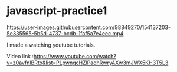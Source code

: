 # javascript-practice1


https://user-images.githubusercontent.com/98849270/154137203-5e335565-5b5d-4737-bcdb-1faf5a7e4eec.mp4











I made a watching youtube tutorials.

Video link :https://www.youtube.com/watch?v=z0avfnlBRto&list=PLpwngcHZlPadhRwryAXw3mJWX5KH3T5L3 
